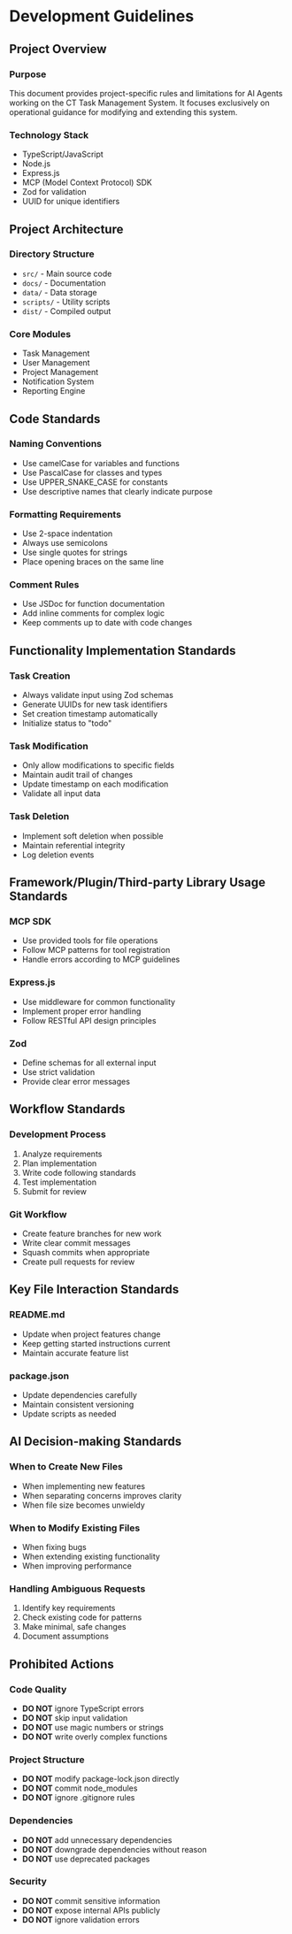 # Development Guidelines

## Project Overview

### Purpose
This document provides project-specific rules and limitations for AI Agents working on the CT Task Management System. It focuses exclusively on operational guidance for modifying and extending this system.

### Technology Stack
- TypeScript/JavaScript
- Node.js
- Express.js
- MCP (Model Context Protocol) SDK
- Zod for validation
- UUID for unique identifiers

## Project Architecture

### Directory Structure
- `src/` - Main source code
- `docs/` - Documentation
- `data/` - Data storage
- `scripts/` - Utility scripts
- `dist/` - Compiled output

### Core Modules
- Task Management
- User Management
- Project Management
- Notification System
- Reporting Engine

## Code Standards

### Naming Conventions
- Use camelCase for variables and functions
- Use PascalCase for classes and types
- Use UPPER_SNAKE_CASE for constants
- Use descriptive names that clearly indicate purpose

### Formatting Requirements
- Use 2-space indentation
- Always use semicolons
- Use single quotes for strings
- Place opening braces on the same line

### Comment Rules
- Use JSDoc for function documentation
- Add inline comments for complex logic
- Keep comments up to date with code changes

## Functionality Implementation Standards

### Task Creation
- Always validate input using Zod schemas
- Generate UUIDs for new task identifiers
- Set creation timestamp automatically
- Initialize status to "todo"

### Task Modification
- Only allow modifications to specific fields
- Maintain audit trail of changes
- Update timestamp on each modification
- Validate all input data

### Task Deletion
- Implement soft deletion when possible
- Maintain referential integrity
- Log deletion events

## Framework/Plugin/Third-party Library Usage Standards

### MCP SDK
- Use provided tools for file operations
- Follow MCP patterns for tool registration
- Handle errors according to MCP guidelines

### Express.js
- Use middleware for common functionality
- Implement proper error handling
- Follow RESTful API design principles

### Zod
- Define schemas for all external input
- Use strict validation
- Provide clear error messages

## Workflow Standards

### Development Process
1. Analyze requirements
2. Plan implementation
3. Write code following standards
4. Test implementation
5. Submit for review

### Git Workflow
- Create feature branches for new work
- Write clear commit messages
- Squash commits when appropriate
- Create pull requests for review

## Key File Interaction Standards

### README.md
- Update when project features change
- Keep getting started instructions current
- Maintain accurate feature list

### package.json
- Update dependencies carefully
- Maintain consistent versioning
- Update scripts as needed

## AI Decision-making Standards

### When to Create New Files
- When implementing new features
- When separating concerns improves clarity
- When file size becomes unwieldy

### When to Modify Existing Files
- When fixing bugs
- When extending existing functionality
- When improving performance

### Handling Ambiguous Requests
1. Identify key requirements
2. Check existing code for patterns
3. Make minimal, safe changes
4. Document assumptions

## Prohibited Actions

### Code Quality
- **DO NOT** ignore TypeScript errors
- **DO NOT** skip input validation
- **DO NOT** use magic numbers or strings
- **DO NOT** write overly complex functions

### Project Structure
- **DO NOT** modify package-lock.json directly
- **DO NOT** commit node_modules
- **DO NOT** ignore .gitignore rules

### Dependencies
- **DO NOT** add unnecessary dependencies
- **DO NOT** downgrade dependencies without reason
- **DO NOT** use deprecated packages

### Security
- **DO NOT** commit sensitive information
- **DO NOT** expose internal APIs publicly
- **DO NOT** ignore validation errors